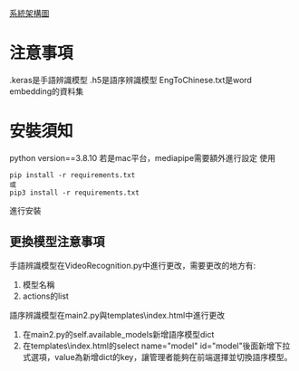 [系統架構圖](https://lucid.app/lucidchart/40a689cc-98a8-4ca0-9b61-b78bf0cbfcd9/edit?beaconFlowId=6489020DC29E4D52&invitationId=inv_53b45015-4c0b-4648-85af-01a130d3591e&page=0_0#)

# 注意事項
.keras是手語辨識模型
.h5是語序辨識模型
EngToChinese.txt是word embedding的資料集

# 安裝須知
python version==3.8.10
若是mac平台，mediapipe需要額外進行設定
使用
```
pip install -r requirements.txt
或
pip3 install -r requirements.txt
```
進行安裝


## 更換模型注意事項
手語辨識模型在VideoRecognition.py中進行更改，需要更改的地方有:
1. 模型名稱
2. actions的list

語序辨識模型在main2.py與templates\index.html中進行更改
1. 在main2.py的self.available_models新增語序模型dict
2. 在templates\index.html的select name="model" id="model"後面新增下拉式選項，value為新增dict的key，讓管理者能夠在前端選擇並切換語序模型。

